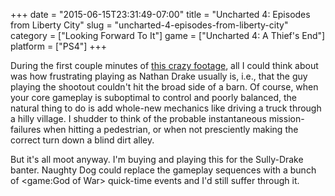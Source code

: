 +++
date = "2015-06-15T23:31:49-07:00"
title = "Uncharted 4: Episodes from Liberty City"
slug = "uncharted-4-episodes-from-liberty-city"
category = ["Looking Forward To It"]
game = ["Uncharted 4: A Thief's End"]
platform = ["PS4"]
+++

During the first couple minutes of <a href="http://www.vg247.com/2015/06/16/uncharted-4-gameplay-debuts-at-e3-2015/">this crazy footage</a>, all I could think about was how frustrating playing as Nathan Drake usually is, i.e., that the guy playing the shootout couldn't hit the broad side of a barn.  Of course, when your core gameplay is suboptimal to control and poorly balanced, the natural thing to do is add whole-new mechanics like driving a truck through a hilly village.  I shudder to think of the probable instantaneous mission-failures when hitting a pedestrian, or when not presciently making the correct turn down a blind dirt alley.

But it's all moot anyway.  I'm buying and playing this for the Sully-Drake banter.  Naughty Dog could replace the gameplay sequences with a bunch of <game:God of War> quick-time events and I'd still suffer through it.